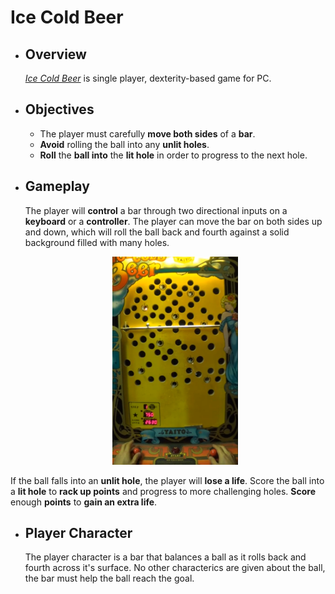 # Ice Cold Beer

- ## Overview
  *[Ice Cold Beer](https://www.youtube.com/watch?v=po6beHThvfw)* is single player, dexterity-based game for PC.
- ## Objectives
  - The player must carefully **move both sides** of a **bar**.
  - **Avoid** rolling the ball into any **unlit holes**.
  - **Roll** the **ball into** the **lit hole** in order to progress to the next hole.
- ## Gameplay
  The player will **control** a bar through two directional inputs on a **keyboard** or a **controller**.
  The player can move the bar on both sides up and down, which will roll the ball back and fourth against
  a solid background filled with many holes.
  
   <p align="center">
  <img width="201" height="333" src="https://github.com/Sternosaur/Ice-Cold-Beer-Game/blob/master/Documentation/icecoldbeer.png">
</p>

  If the ball falls into an **unlit hole**, the player will **lose a life**.  Score the ball into a **lit hole** to **rack up points**
  and progress to more challenging holes.
  **Score** enough **points** to **gain an extra life**.
- ## Player Character
  The player character is a bar that balances a ball as it rolls back and fourth across it's surface.
  No other characterics are given about the ball, the bar must help the ball reach the goal.
 
